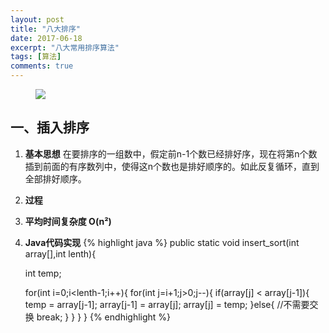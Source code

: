 ```yaml
---
layout: post
title: "八大排序"
date: 2017-06-18
excerpt: "八大常用排序算法"
tags: [算法]
comments: true
---
```

<figure>
	<a href="https://raw.githubusercontent.com/ShadoFung/ShadoFung.GitHub.io/master/_posts/images/sorting_algorithm/sorting.png"><img src="https://raw.githubusercontent.com/ShadoFung/ShadoFung.GitHub.io/master/_posts/images/sorting_algorithm/sorting.png"></a>
</figure>

## 一、插入排序 ##
1. **基本思想**
在要排序的一组数中，假定前n-1个数已经排好序，现在将第n个数插到前面的有序数列中，使得这n个数也是排好顺序的。如此反复循环，直到全部排好顺序。
2. **过程**
3. **平均时间复杂度 O(n²)**
4. **Java代码实现**
{% highlight java %}
public static void  insert_sort(int array[],int lenth){

   int temp;

   for(int i=0;i<lenth-1;i++){
       for(int j=i+1;j>0;j--){
           if(array[j] < array[j-1]){
               temp = array[j-1];
               array[j-1] = array[j];
               array[j] = temp;
           }else{         //不需要交换
               break;
           }
       }
   }
}
{% endhighlight %}

